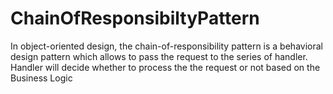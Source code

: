 # ChainOfResponsibiltyPattern

In object-oriented design, the chain-of-responsibility pattern is a behavioral design pattern which allows to pass the request to the series of handler. Handler will decide whether to process the the request or not based on the Business Logic
